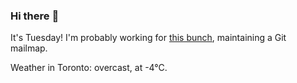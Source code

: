 ### Hi there :wave:

It's Tuesday! I'm probably working for [this bunch](https://github.com/kohofinancial), maintaining a Git mailmap.

Weather in Toronto: overcast, at -4°C.
